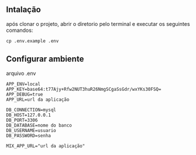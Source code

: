 ## Intalação

após clonar o projeto, abrir o diretorio pelo terminal e executar os seguintes comandos:

`cp .env.example .env`

## Configurar ambiente

arquivo .env

```APP_NAME=Laravel
APP_ENV=local
APP_KEY=base64:t77Ajy+Rfw2NUT3huR26NmgSCgaSsGdr/wxYKs30FSQ=
APP_DEBUG=true
APP_URL=url da aplicação

DB_CONNECTION=mysql
DB_HOST=127.0.0.1
DB_PORT=3306
DB_DATABASE=nome do banco
DB_USERNAME=usuario
DB_PASSWORD=senha

MIX_APP_URL="url da aplicação"
```

